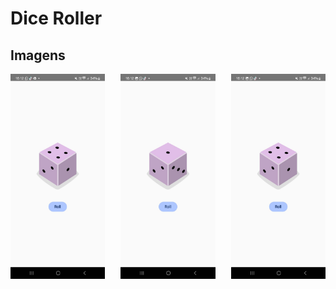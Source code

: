 # Dice Roller

## Imagens

<div style="display: flex; justify-content: space-between; gap: 10px; flex-wrap: wrap;">
  <img src="./imagens/1-DiceRoller.jpeg" width="30%">
  <img src="./imagens/2-DiceRoller.jpeg" width="30%">
  <img src="./imagens/3-DiceRoller.jpeg" width="30%">
</div>
